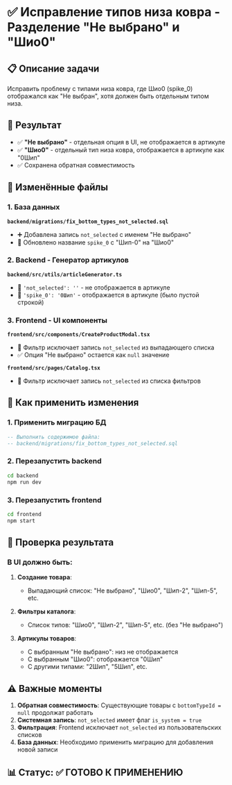 # ✅ Исправление типов низа ковра - Разделение "Не выбрано" и "Шио0"

## 📋 Описание задачи
Исправить проблему с типами низа ковра, где Шио0 (spike_0) отображался как "Не выбран", хотя должен быть отдельным типом низа.

## 🎯 Результат
- ✅ **"Не выбрано"** - отдельная опция в UI, не отображается в артикуле
- ✅ **"Шио0"** - отдельный тип низа ковра, отображается в артикуле как "0Шип"
- ✅ Сохранена обратная совместимость

## 📂 Изменённые файлы

### 1. База данных
**`backend/migrations/fix_bottom_types_not_selected.sql`**
- ➕ Добавлена запись `not_selected` с именем "Не выбрано"
- 🔄 Обновлено название `spike_0` с "Шип-0" на "Шио0"

### 2. Backend - Генератор артикулов
**`backend/src/utils/articleGenerator.ts`**
- 🔄 `'not_selected': ''` - не отображается в артикуле
- 🔄 `'spike_0': '0Шип'` - отображается в артикуле (было пустой строкой)

### 3. Frontend - UI компоненты
**`frontend/src/components/CreateProductModal.tsx`**
- 🔄 Фильтр исключает запись `not_selected` из выпадающего списка
- ✅ Опция "Не выбрано" остается как `null` значение

**`frontend/src/pages/Catalog.tsx`**  
- 🔄 Фильтр исключает запись `not_selected` из списка фильтров

## 🔧 Как применить изменения

### 1. Применить миграцию БД
```sql
-- Выполнить содержимое файла:
-- backend/migrations/fix_bottom_types_not_selected.sql
```

### 2. Перезапустить backend
```bash
cd backend
npm run dev
```

### 3. Перезапустить frontend
```bash
cd frontend
npm start
```

## 🧪 Проверка результата

### В UI должно быть:
1. **Создание товара**: 
   - Выпадающий список: "Не выбрано", "Шио0", "Шип-2", "Шип-5", etc.
   
2. **Фильтры каталога**:
   - Список типов: "Шио0", "Шип-2", "Шип-5", etc. (без "Не выбрано")

3. **Артикулы товаров**:
   - С выбранным "Не выбрано": низ не отображается
   - С выбранным "Шио0": отображается "0Шип"
   - С другими типами: "2Шип", "5Шип", etc.

## ⚠️ Важные моменты

1. **Обратная совместимость**: Существующие товары с `bottomTypeId = null` продолжат работать
2. **Системная запись**: `not_selected` имеет флаг `is_system = true`
3. **Фильтрация**: Frontend исключает `not_selected` из пользовательских списков
4. **База данных**: Необходимо применить миграцию для добавления новой записи

## 📊 Статус: ✅ ГОТОВО К ПРИМЕНЕНИЮ
